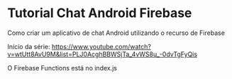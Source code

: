 # Tutorial Chat Android Firebase

Como criar um aplicativo de chat Android utilizando o recurso de Firebase

Início da série: https://www.youtube.com/watch?v=wtUtt8AvU9M&list=PLJ0AcghBBWSjTa_4vWS8u_-0dvTgFyQis

O Firebase Functions está no index.js
